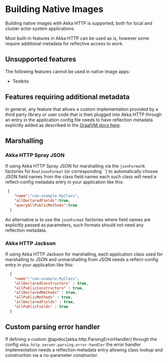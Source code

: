 # Building Native Images


Building native images with Akka HTTP is supported, both for local and cluster actor system applications.

Most built-in features in Akka HTTP can be used as is, however some require additional metadata for reflective access to work.

## Unsupported features

The following features cannot be used in native image apps:

 * Testkits

## Features requiring additional metadata

In general, any feature that allows a custom implementation provided by a third party library or user code that is
then plugged into Akka HTTP through an entry in the application config file needs to have reflection metadata explicitly added
as described in the [GraalVM docs here](https://www.graalvm.org/latest/reference-manual/native-image/metadata/).


## Marshalling

### Akka HTTP Spray JSON

If using Akka HTTP Spray JSON for marshalling via the `jsonFormatN` factories for `RootJsonFormat` (or corresponding ``) to automatically choose
JSON field names from the class field names each such class will need a reflect-config metadata entry in your application 
like this:

```json
 {
    "name":"com.example.MyClass",
    "allDeclaredFields":true,
    "queryAllPublicMethods":true
  }
```

An alternative is to use the `jsonFormat` factories where field names are explicitly passed as parameters, such formats
should not need any reflection metadata.

### Akka HTTP Jackson

If using Akka HTTP Jackson for marshalling, each application class used for marshalling to JSON and unmarshalling from JSON
needs a reflect-config entry in your application like this:

```json
  {
    "name":"com.example.MyClass",
    "allDeclaredConstructors" : true,
    "allPublicConstructors" : true,
    "allDeclaredMethods" : true,
    "allPublicMethods" : true,
    "allDeclaredFields" : true,
    "allPublicFields" : true
  }
```

## Custom parsing error handler

If defining a custom @apidoc[akka.http.ParsingErrorHandler] through the config `akka.http.server.parsing.error-handler`
the error handler implementation needs a reflection metadata entry allowing class lookup and construction via a no-parameter constructor.
